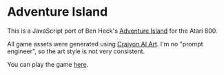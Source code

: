 # Adventure Island

This is a JavaScript port of Ben Heck's [Adventure Island](https://github.com/benheck/AdventureIslandAtari800) for the Atari 800.

All game assets were generated using [Craiyon AI Art](https://www.craiyon.com/). I'm no "prompt engineer", so the art style is not very consistent.

You can play the game [here](https://dadecoza.github.io/benadv).
